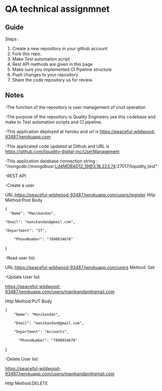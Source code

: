 # QA technical assignmnet
## Guide

Steps :
1. Create a new repository in your github account
2. Fork this repo.
3. Make Test automation script
4. Rest API methods are given in this page 
5. Make sure you implemented CI Pipeline structure
6. Push changes to your repository 
7. Share the code repository us for review.

## Notes

-The function of the repository is user management of crud operation

-The purpose of the repository is Quality Engineers use this codebase and make to Test automation scripts and CI pipeline.

-This application deployed at heroku and url is https://peaceful-wildwood-93487.herokuapp.com

-This applicated code updated at Github and URL is https://github.com/liquidity-digital-inc/UserManagement

-This application database connection string : "mongodb://mongdbusr:Ld4MDB4D12_19@3.18.223.74:27017/liquidity_test"

-REST API

-Create a user

URL:https://peaceful-wildwood-93487.herokuapp.com/users/register
Http Method:Post
Body

	{
	  "Name": "Manikandan",
 
   	"Email": "manikandan@gmail.com",

    "Department": "IT",
    
		"PhoneNumber": "7890034678"
	
  }

-Read user list:

URL:https://peaceful-wildwood-93487.herokuapp.com/users
Method: Get

-Update User list

https://peaceful-wildwood-93487.herokuapp.com/users/manikandan@gmail.com
		
Http Method:PUT
Body

	{
	    "Name": "Manikandan",
 
   		"Email": "manikandan@gmail.com",

    	"Department": "Accounts",
    
		  "PhoneNumber": "7890034678"
	
}

-Delete User list

https://peaceful-wildwood-93487.herokuapp.com/users/manikandan@gmail.com
		
Http Method:DELETE

